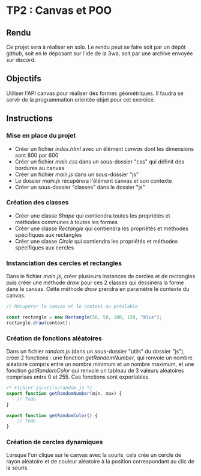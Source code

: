 # TP2 : Canvas et POO

## Rendu

Ce projet sera à réaliser en solo. Le rendu peut se faire soit par un dépôt github, soit en le déposant sur l'ide de la 3wa, soit par une archive envoyée sur discord.

## Objectifs

Utiliser l'API canvas pour réaliser des formes géométriques. Il faudra se servir de la programmation orientée objet pour cet exercice.

## Instructions

### Mise en place du projet

* Créer un fichier *index.html* avec un élément *canvas* dont les dimensions sont 800 par 600
* Créer un fichier *main.css* dans un sous-dossier "css" qui définit des bordures au canvas
* Créer un fichier *main.js* dans un sous-dossier "js"
* Le dossier *main.js* récupérera l'élément canvas et son contexte
* Créer un sous-dossier "classes" dans le dossier "js"

### Création des classes

* Créer une classe *Shape* qui contiendra toutes les propriétés et méthodes communes à toutes les formes
* Créer une classe *Rectangle* qui contiendra les propriétés et méthodes spécifiques aux rectangles
* Créer une classe *Circle* qui contiendra les propriétés et méthodes spécifiques aux cercles

### Instanciation des cercles et rectangles

Dans le fichier *main.js*, créer plusieurs instances de cercles et de rectangles puis créer une méthode *draw* pour ces 2 classes qui dessinera la forme dans le canvas. Cette méthode *draw* prendra en paramètre le contexte du canvas.

```javascript
// Récupérer le canvas et le context au préalable

const rectangle = new Rectangle(50, 50, 100, 150, "blue");
rectangle.draw(context);
```

### Création de fonctions aléatoires

Dans un fichier *random.js* (dans un sous-dossier "utils" du dossier "js"), créer 2 fonctions : une fonction *getRandomNumber*, qui renvoie un nombre aléatoire compris entre un nombre minimum et un nombre maximum, et une fonction *getRandomColor* qui renvoie un tableau de 3 valeurs aléatoires comprises entre 0 et 255. Ces fonctions sont exportables.

```javascript
/* Fichier js/utils/random.js */
export function getRandomNumber(min, max) {
    // Todo
}

export function getRandomColor() {
    // Todo
}
```

### Création de cercles dynamiques

Lorsque l'on clique sur le canvas avec la souris, cela crée un cercle de rayon aléatoire et de couleur aléatoire à la position correspondant au clic de la souris.